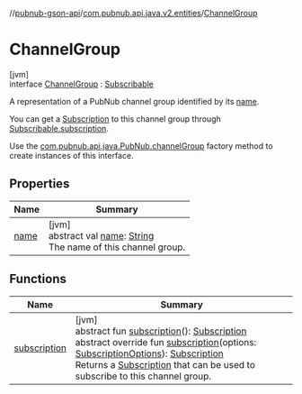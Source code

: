//[pubnub-gson-api](../../../index.md)/[com.pubnub.api.java.v2.entities](../index.md)/[ChannelGroup](index.md)

# ChannelGroup

[jvm]\
interface [ChannelGroup](index.md) : [Subscribable](../-subscribable/index.md)

A representation of a PubNub channel group identified by its [name](name.md).

You can get a [Subscription](../../com.pubnub.api.java.v2.subscriptions/-subscription/index.md) to this channel group through [Subscribable.subscription](../-subscribable/subscription.md).

Use the [com.pubnub.api.java.PubNub.channelGroup](../../com.pubnub.api.java/-pub-nub/channel-group.md) factory method to create instances of this interface.

## Properties

| Name | Summary |
|---|---|
| [name](name.md) | [jvm]<br>abstract val [name](name.md): [String](https://kotlinlang.org/api/latest/jvm/stdlib/kotlin/-string/index.html)<br>The name of this channel group. |

## Functions

| Name | Summary |
|---|---|
| [subscription](subscription.md) | [jvm]<br>abstract fun [subscription](subscription.md)(): [Subscription](../../com.pubnub.api.java.v2.subscriptions/-subscription/index.md)<br>abstract override fun [subscription](subscription.md)(options: [SubscriptionOptions](../../../../../pubnub-kotlin/pubnub-kotlin-core-api/pubnub-kotlin-core-api/com.pubnub.api.v2.subscriptions/-subscription-options/index.md)): [Subscription](../../com.pubnub.api.java.v2.subscriptions/-subscription/index.md)<br>Returns a [Subscription](../../com.pubnub.api.java.v2.subscriptions/-subscription/index.md) that can be used to subscribe to this channel group. |
